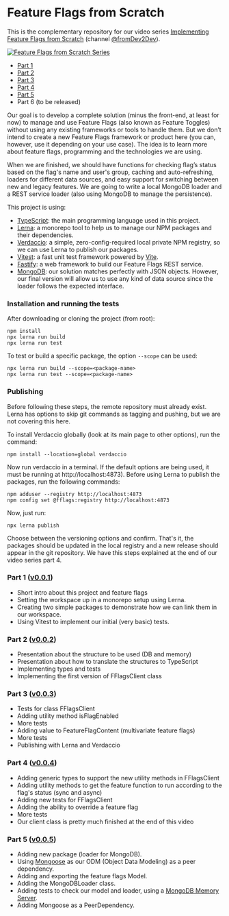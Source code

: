 # Feature Flags from Scratch

This is the complementary repository for our video
series [Implementing Feature Flags from Scratch](https://www.youtube.com/watch?v=73NQuTACyus) (channel
[@fromDev2Dev](https://www.youtube.com/@fromDev2Dev)).

[![Feature Flags from Scratch Series](https://img.youtube.com/vi/73NQuTACyus/0.jpg)](https://www.youtube.com/watch?v=73NQuTACyus)

* [Part 1](https://www.youtube.com/watch?v=73NQuTACyus)
* [Part 2](https://www.youtube.com/watch?v=EGdYfnhzni4)
* [Part 3](https://www.youtube.com/watch?v=p6cKvQY6zMY)
* [Part 4](https://www.youtube.com/watch?v=c_J7BNOobgI)
* [Part 5](https://www.youtube.com/watch?v=91V5bL-O4Os)
* Part 6 (to be released)

Our goal is to develop a complete solution (minus the front-end, at least for now) to manage and use Feature Flags (also
known as Feature Toggles) without using any existing frameworks or tools to handle them.
But we don’t intend to create a new Feature Flags framework or product here (you can, however, use it depending on your
use case).
The idea is to learn more about feature flags, programming and the technologies we are using.

When we are finished, we should have functions for checking flag’s status based on the flag's name and user's group,
caching and auto-refreshing, loaders for different data sources, and easy support for switching between new and legacy
features.
We are going to write a local MongoDB loader and a REST service loader (also using MongoDB to manage the persistence).

This project is using:

- [TypeScript](https://www.typescriptlang.org/): the main programming language used in this project.
- [Lerna](https://lerna.js.org/): a monorepo tool to help us to manage our NPM packages and their dependencies.
- [Verdaccio](https://verdaccio.org/): a simple, zero-config-required local private NPM registry, so we can use Lerna to
  publish our packages.
- [Vitest](https://vitest.dev/): a fast unit test framework powered by [Vite](https://vitejs.dev/).
- [Fastify](https://www.fastify.io/): a web framework to build our Feature Flags REST service.
- [MongoDB](https://www.mongodb.com/): our solution matches perfectly with JSON objects. However, our final version will
  allow us to use any
  kind of data source since the loader follows the expected interface.

### Installation and running the tests

After downloading or cloning the project (from root):

```
npm install
npx lerna run build
npx lerna run test
```

To test or build a specific package, the option `--scope` can be used:

```
npx lerna run build --scope=<package-name>
npx lerna run test --scope=<package-name>
```

### Publishing

Before following these steps, the remote repository must already exist. Lerna has options to skip
git commands as tagging and pushing, but we are not covering this here.

To install Verdaccio globally (look at its main page to other options), run the command:

```
npm install --location=global verdaccio
```

Now run verdaccio in a terminal. If the default options are being used, it must be running at http://localhost:4873).
Before using Lerna to publish the packages, run the following commands:

```
npm adduser --registry http://localhost:4873
npm config set @fflags:registry http://localhost:4873
```

Now, just run:

```
npx lerna publish
```

Choose between the versioning options and confirm. That's it, the packages should be updated in the local registry and
a new release should appear in the git repository. We have this steps explained at the end of our video series part 4.

### Part 1 ([v0.0.1](https://github.com/marcellothiry/feature-flags/releases/tag/v0.0.1))

- Short intro about this project and feature flags
- Setting the workspace up in a monorepo setup using Lerna.
- Creating two simple packages to demonstrate how we can link them in our workspace.
- Using Vitest to implement our initial (very basic) tests.

### Part 2 ([v0.0.2](https://github.com/marcellothiry/feature-flags/releases/tag/v0.0.2))

- Presentation about the structure to be used (DB and memory)
- Presentation about how to translate the structures to TypeScript
- Implementing types and tests
- Implementing the first version of FFlagsClient class

### Part 3 ([v0.0.3](https://github.com/marcellothiry/feature-flags/releases/tag/v0.0.3))

- Tests for class FFlagsClient
- Adding utility method isFlagEnabled
- More tests
- Adding value to FeatureFlagContent (multivariate feature flags)
- More tests
- Publishing with Lerna and Verdaccio

### Part 4 ([v0.0.4](https://github.com/marcellothiry/feature-flags/releases/tag/v0.0.4))

- Adding generic types to support the new utility methods in FFlagsClient
- Adding utility methods to get the feature function to run according to the flag's status (sync and async)
- Adding new tests for FFlagsClient
- Adding the ability to override a feature flag
- More tests
- Our client class is pretty much finished at the end of this video

### Part 5 ([v0.0.5](https://github.com/marcellothiry/feature-flags/releases/tag/v0.0.5))

- Adding new package (loader for MongoDB).
- Using [Mongoose](https://mongoosejs.com/) as our ODM (Object Data Modeling) as a peer dependency.
- Adding and exporting the feature flags Model.
- Adding the MongoDBLoader class.
- Adding tests to check our model and loader, using
  a [MongoDB Memory Server](https://www.npmjs.com/package/mongodb-memory-server).
- Adding Mongoose as a PeerDependency.
